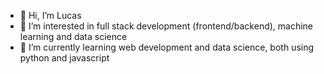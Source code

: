 - 👋 Hi, I’m Lucas
- 👀 I’m interested in full stack development (frontend/backend), machine learning and data science
- 🌱 I’m currently learning web development and data science, both using python and javascript 

